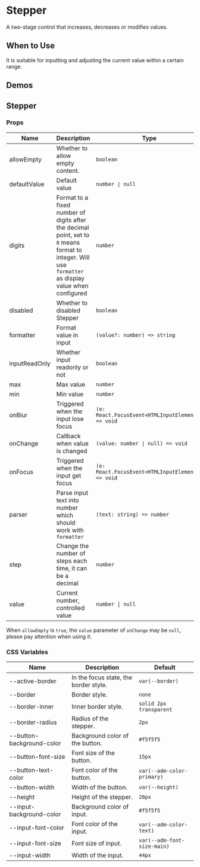 # Stepper

A two-stage control that increases, decreases or modifies values.

## When to Use

It is suitable for inputting and adjusting the current value within a certain range.

## Demos

<code src="./demos/demo1.tsx"></code>

<code src="./demos/demo2.tsx"></code>

<code src="./demos/demo3.tsx"></code>

## Stepper

### Props

| Name | Description | Type | Default | Version |
| --- | --- | --- | --- | --- |
| allowEmpty | Whether to allow empty content. | `boolean` | `false` |
| defaultValue | Default value | `number \| null` | `0` |
| digits | Format to a fixed number of digits after the decimal point, set to `0` means format to integer. Will use `formatter` as display value when configured | `number` | - |
| disabled | Whether to disabled Stepper | `boolean` | `false` |
| formatter | Format value in input | `(value?: number) => string` | - | 5.26.0 |
| inputReadOnly | Whether input readonly or not | `boolean` | `false` |
| max | Max value | `number` | - |
| min | Min value | `number` | - |
| onBlur | Triggered when the input lose focus | `(e: React.FocusEvent<HTMLInputElement>) => void` | - |
| onChange | Callback when value is changed | `(value: number \| null) => void` | - |
| onFocus | Triggered when the input get focus | `(e: React.FocusEvent<HTMLInputElement>) => void` | - |
| parser | Parse input text into number which should work with `formatter` | `(text: string) => number` | - | 5.26.0 |
| step | Change the number of steps each time, it can be a decimal | `number` | `1` |
| value | Current number, controlled value | `number \| null` | - |

When `allowEmpty` is `true`, the `value` parameter of `onChange` may be `null`, please pay attention when using it.

### CSS Variables

| Name | Description | Default |
| --- | --- | --- |
| --active-border | In the focus state, the border style. | `var(--border)` |
| --border | Border style. | `none` |
| --border-inner | Inner border style. | `solid 2px transparent` |
| --border-radius | Radius of the stepper. | `2px` |
| --button-background-color | Background color of the button. | `#f5f5f5` |
| --button-font-size | Font size of the button. | `15px` |
| --button-text-color | Font color of the button. | `var(--adm-color-primary)` |
| --button-width | Width of the button. | `var(--height)` |
| --height | Height of the stepper. | `28px` |
| --input-background-color | Background color of input. | `#f5f5f5` |
| --input-font-color | Font color of the input. | `var(--adm-color-text)` |
| --input-font-size | Font size of input. | `var(--adm-font-size-main)` |
| --input-width | Width of the input. | `44px` |
